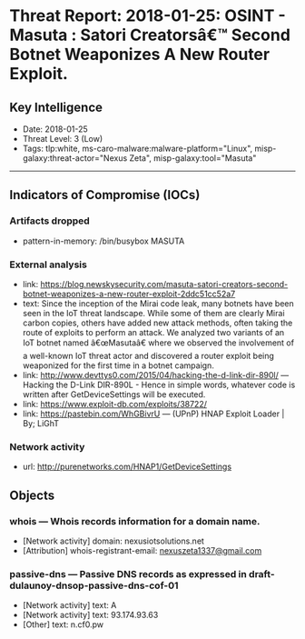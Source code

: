 # Threat Report: 2018-01-25: OSINT - Masuta : Satori Creatorsâ€™ Second Botnet Weaponizes A New Router Exploit.


## Key Intelligence
* Date: 2018-01-25
* Threat Level: 3 (Low)
* Tags: tlp:white, ms-caro-malware:malware-platform="Linux", misp-galaxy:threat-actor="Nexus Zeta", misp-galaxy:tool="Masuta"

---

## Indicators of Compromise (IOCs)
### Artifacts dropped
* pattern-in-memory: /bin/busybox MASUTA

### External analysis
* link: https://blog.newskysecurity.com/masuta-satori-creators-second-botnet-weaponizes-a-new-router-exploit-2ddc51cc52a7
* text: Since the inception of the Mirai code leak, many botnets have been seen in the IoT threat landscape. While some of them are clearly Mirai carbon copies, others have added new attack methods, often taking the route of exploits to perform an attack. We analyzed two variants of an IoT botnet named â€œMasutaâ€ where we observed the involvement of a well-known IoT threat actor and discovered a router exploit being weaponized for the first time in a botnet campaign.
* link: http://www.devttys0.com/2015/04/hacking-the-d-link-dir-890l/ — Hacking the D-Link DIR-890L - Hence in simple words, whatever code is written after GetDeviceSettings will be executed.
* link: https://www.exploit-db.com/exploits/38722/
* link: https://pastebin.com/WhGBivrU — (UPnP) HNAP Exploit Loader | By; LiGhT

### Network activity
* url: http://purenetworks.com/HNAP1/GetDeviceSettings

## Objects
### whois — Whois records information for a domain name.
* [Network activity] domain: nexusiotsolutions.net
* [Attribution] whois-registrant-email: nexuszeta1337@gmail.com

### passive-dns — Passive DNS records as expressed in draft-dulaunoy-dnsop-passive-dns-cof-01
* [Network activity] text: A
* [Network activity] text: 93.174.93.63
* [Other] text: n.cf0.pw
